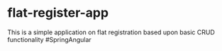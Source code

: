 # flat-register-app
This is a simple application on flat registration based upon basic CRUD functionality #SpringAngular
